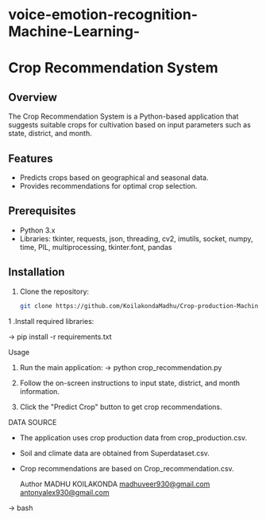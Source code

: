 # voice-emotion-recognition-Machine-Learning-

# Crop Recommendation System

## Overview
The Crop Recommendation System is a Python-based application that suggests suitable crops for cultivation based on input parameters such as state, district, and month.

## Features
- Predicts crops based on geographical and seasonal data.
- Provides recommendations for optimal crop selection.

## Prerequisites
- Python 3.x
- Libraries: tkinter, requests, json, threading, cv2, imutils, socket, numpy, time, PIL, multiprocessing, tkinter.font, pandas

## Installation
1. Clone the repository:
   ```bash
   git clone https://github.com/KoilakondaMadhu/Crop-production-Machine-Learning-

1 .Install required libraries:

-> pip install -r requirements.txt

Usage
1. Run the main application:
  -> python crop_recommendation.py

2. Follow the on-screen instructions to input state, district, and month information.

3. Click the "Predict Crop" button to get crop recommendations.

DATA SOURCE
* The application uses crop production data from crop_production.csv.
* Soil and climate data are obtained from Superdataset.csv.
* Crop recommendations are based on Crop_recommendation.csv.

  Author
  MADHU KOILAKONDA
  madhuveer930@gmail.com
  antonyalex930@gmail.com
  
-> bash
